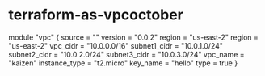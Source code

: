 # terraform-as-vpcoctober

module "vpc" {
    source = ""
    version = "0.0.2"
    region = "us-east-2"
    region = "us-east-2"
    vpc_cidr = "10.0.0.0/16"
    subnet1_cidr = "10.0.1.0/24"
    subnet2_cidr = "10.0.2.0/24"
    subnet3_cidr = "10.0.3.0/24"
    vpc_name = "kaizen"
    instance_type = "t2.micro"
    key_name = "hello"
    type = true
}